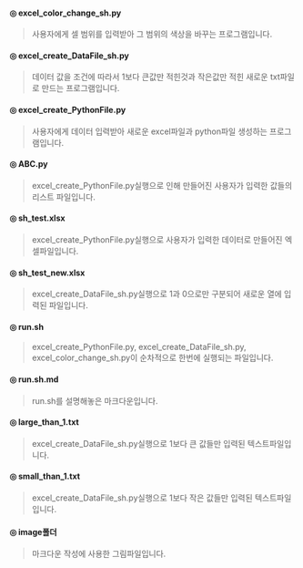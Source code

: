 #### ◎ excel_color_change_sh.py	
> 사용자에게 셀 범위를 입력받아 그 범위의 색상을 바꾸는 프로그램입니다.

#### ◎ excel_create_DataFile_sh.py	
> 데이터 값을 조건에 따라서 1보다 큰값만 적힌것과 작은값만 적힌 새로운 txt파일로 만드는 프로그램입니다.

#### ◎ excel_create_PythonFile.py	
> 사용자에게 데이터 입력받아 새로운 excel파일과 python파일 생성하는 프로그램입니다.

#### ◎ ABC.py
> excel_create_PythonFile.py실행으로 인해 만들어진 사용자가 입력한 값들의 리스트 파일입니다.

#### ◎ sh_test.xlsx
> excel_create_PythonFile.py실행으로 사용자가 입력한 데이터로 만들어진 엑셀파일입니다.

#### ◎ sh_test_new.xlsx
> excel_create_DataFile_sh.py실행으로 1과 0으로만 구분되어 새로운 열에 입력된 파일입니다. 

#### ◎ run.sh
> excel_create_PythonFile.py, excel_create_DataFile_sh.py, excel_color_change_sh.py이 순차적으로 한번에 실행되는 파일입니다.

#### ◎ run.sh.md
> run.sh를 설명해놓은 마크다운입니다.

#### ◎ large_than_1.txt
> excel_create_DataFile_sh.py실행으로 1보다 큰 값들만 입력된 텍스트파일입니다.

#### ◎ small_than_1.txt
> excel_create_DataFile_sh.py실행으로 1보다 작은 값들만 입력된 텍스트파일입니다.

#### ◎ image폴더
> 마크다운 작성에 사용한 그림파일입니다.

